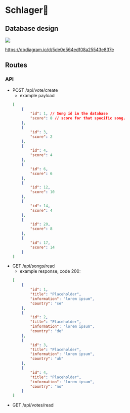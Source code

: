 # Schlager🐀

## Database design
![](https://i.imgur.com/vhU6jDn.png)

https://dbdiagram.io/d/5de0e564edf08a25543e837e


## Routes
### API
  * POST /api/vote/create
    - example payload
    ```JSON 
    [
        {
            "id": 1, // Song id in the database
            "score": 8 // score for that specific song.
        },
        {
            "id": 3,
            "score": 2 
        },
        {
            "id": 4,
            "score": 4 
        },
        {
            "id": 6,
            "score": 6 
        },
        {
            "id": 12,
            "score": 10 
        },
        {
            "id": 14,
            "score": 4 
        },
        {
            "id": 20,
            "score": 8
        },
        {
            "id": 17,
            "score": 14 
        }
    ]
  * GET /api/songs/read
    - example response, code 200:
    ```JSON 
    [
        {
            "id": 1,
            "title": "Placeholder",
            "information": "lorem ipsum",
            "country": "se"
        },
        {
            "id": 2,
            "title": "Placeholder",
            "information": "lorem ipsum",
            "country": "de"
        },
        {
            "id": 3,
            "title": "Placeholder",
            "information": "lorem ipsum",
            "country": "uk"
        },
        {
            "id": 4,
            "title": "Placeholder",
            "information": "lorem ipsum",            
            "country": "no"
        }
    ]
  * GET /api/votes/read
